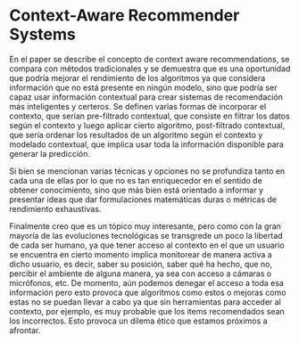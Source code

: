 # Context-Aware Recommender Systems

En el paper se describe el concepto de context aware recommendations, se compara con métodos tradicionales y se demuestra que es una oportunidad que podría mejorar el rendimiento de los algoritmos ya que considera información que no está presente en ningún modelo, sino que podría ser capaz usar información contextual para crear sistemas de recomendación más inteligentes y certeros. Se definen varias formas de incorporar el contexto, que serían pre-filtrado contextual, que consiste en filtrar los datos según el contexto y luego aplicar cierto algoritmo, post-filtrado contextual, que sería ordenar los resultados de un algoritmo según el contexto y modelado contextual, que implica usar toda la información disponible para generar la predicción. 


Si bien se mencionan varias técnicas y opciones no se profundiza tanto en cada una de ellas por lo que no es tan enriquecedor en el sentido de obtener conocimiento, sino que más bien está orientado a informar y presentar ideas que dar formulaciones matemáticas duras o métricas de rendimiento exhaustivas.

Finalmente creo que es un tópico muy interesante, pero como con la gran mayoría de las evoluciones tecnológicas se transgrede un poco la libertad de cada ser humano, ya que tener acceso al contexto en el que un usuario se encuentra en cierto momento implica monitorear de manera activa a dicho usuario, es decir, saber su posición, saber qué ha hecho, que no, percibir el ambiente de alguna manera, ya sea con acceso a cámaras o micrófonos, etc. De momento, aún podemos denegar el acceso a toda esa información pero esto provoca que algoritmos como estos o mejoras como estas no se puedan llevar a cabo ya que sin herramientas para acceder al contexto, por ejemplo, es muy probable que los items recomendados sean los incorrectos. Esto provoca un dilema ético que estamos próximos a afrontar.

